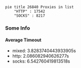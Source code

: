 
```mermaid
pie title 26840 Proxies in list
    "HTTP" : 17542
    "SOCKS" : 8217
```

### Some Info
#### Average Timeout

- mixed: 3.8283740443933905s
- http: 2.086082940626277s
- socks: 6.542760419813518s